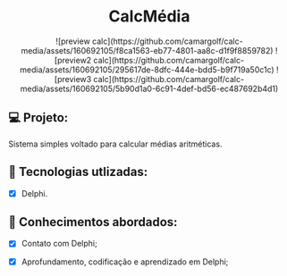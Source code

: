 <h1 align="center">
  CalcMédia
</h1>

<p align="center">
  ![preview calc](https://github.com/camargolf/calc-media/assets/160692105/f8ca1563-eb77-4801-aa8c-d1f9f8859782)
  ![preview2 calc](https://github.com/camargolf/calc-media/assets/160692105/295617de-8dfc-444e-bdd5-b9f719a50c1c)
  ![preview3 calc](https://github.com/camargolf/calc-media/assets/160692105/5b90d1a0-6c91-4def-bd56-ec487692b4d1)
</p>

## 💻 Projeto:

Sistema simples voltado para calcular médias aritméticas.

## 🚀 Tecnologias utlizadas:

- [x] Delphi.

## 📔 Conhecimentos abordados:

- [x] Contato com Delphi;
- [x] Aprofundamento, codificação e aprendizado em Delphi;




